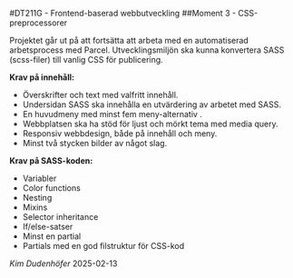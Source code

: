 #DT211G - Frontend-baserad webbutveckling
##Moment 3 - CSS-preprocessorer

Projektet går ut på att fortsätta att arbeta med en automatiserad arbetsprocess med Parcel. 
Utvecklingsmiljön ska kunna konvertera SASS (scss-filer) till vanlig CSS för publicering.

**Krav på innehåll:**
- Överskrifter och text med valfritt innehåll.
- Undersidan SASS ska innehålla en utvärdering av arbetet med SASS.
- En huvudmeny med minst fem meny-alternativ .
- Webbplatsen ska ha stöd för ljust och mörkt tema med media query. 
- Responsiv webbdesign, både på innehåll och meny.
- Minst två stycken bilder av något slag.

**Krav på SASS-koden:**
- Variabler
- Color functions
- Nesting
- Mixins
- Selector inheritance
- If/else-satser
- Minst en partial
- Partials med en god filstruktur för CSS-kod

*Kim Dudenhöfer*
2025-02-13